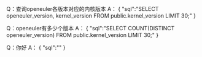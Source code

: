 Q：查询openeuler各版本对应的内核版本
A：
{
    "sql":"SELECT openeuler_version, kernel_version FROM public.kernel_version LIMIT 30;"
}

Q：openeuler有多少个版本
A：
{
    "sql":"SELECT COUNT(DISTINCT openeuler_version) FROM public.kernel_version LIMIT 30;"
}

Q：你好
A：
{
    "sql":""
}